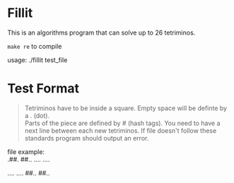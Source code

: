 # Fillit
This is an algorithms program that can solve up to 26 tetriminos.  

`make re` to compile  

usage: ./fillit test_file

# Test Format
> Tetriminos have to be inside a square.
> Empty space will be definte by a . (dot).  
> Parts of the piece are defined by # (hash tags).
> You need to have a next line between each new tetriminos.
> If file doesn't follow these standards program should output an error.

file example:  
.##.
##..
....
....

....
....
##..
##..
